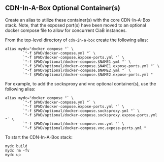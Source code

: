 <!--
    Licensed to the Apache Software Foundation (ASF) under one
    or more contributor license agreements.  See the NOTICE file
    distributed with this work for additional information
    regarding copyright ownership.  The ASF licenses this file
    to you under the Apache License, Version 2.0 (the
    "License"); you may not use this file except in compliance
    with the License.  You may obtain a copy of the License at

      http://www.apache.org/licenses/LICENSE-2.0

    Unless required by applicable law or agreed to in writing,
    software distributed under the License is distributed on an
    "AS IS" BASIS, WITHOUT WARRANTIES OR CONDITIONS OF ANY
    KIND, either express or implied.  See the License for the
    specific language governing permissions and limitations
    under the License.
-->

## CDN-In-A-Box Optional Container(s)

Create an alias to utilize these container(s) with the core CDN-In-A-Box stack. Note, that the exposed port(s) have been moved to an optional docker compose file to allow for concurrent CiaB instances.

From the top-level directory of `cdn-in-a-box` create the following alias:

```
alias mydc="docker compose "` \
        `"-f $PWD/docker-compose.yml "` \
        `"-f $PWD/docker-compose.expose-ports.yml "` \
        `"-f $PWD/optional/docker-compose.$NAME1.yml "` \
        `"-f $PWD/optional/docker-compose.$NAME1.expose-ports.yml "` \
        `"-f $PWD/optional/docker-compose.$NAME2.yml "` \
        `"-f $PWD/optional/docker-compose.$NAME2.expose-ports.yml "
```

For example, to add the socksproxy and vnc optional container(s), use the following alias:


```
alias mydc="docker compose "` \
        `"-f $PWD/docker-compose.yml "` \
        `"-f $PWD/docker-compose.expose-ports.yml "` \
        `"-f $PWD/optional/docker-compose.socksproxy.yml "` \
        `"-f $PWD/optional/docker-compose.socksproxy.expose-ports.yml "` \
        `"-f $PWD/optional/docker-compose.vnc.yml "` \
        `"-f $PWD/optional/docker-compose.vnc.expose-ports.yml "
```

To start the CDN-In-A-Box stack:

```
mydc build
mydc rm -fv
mydc up
```
